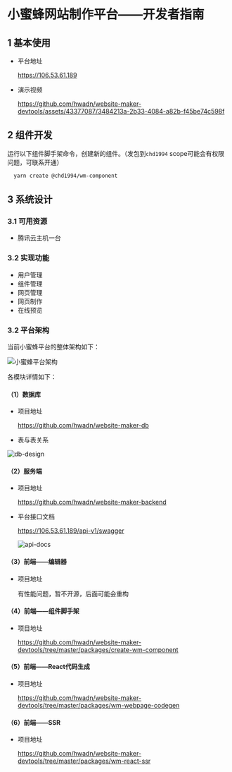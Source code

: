 # 小蜜蜂网站制作平台——开发者指南

## 1 基本使用

* 平台地址

  <a href="https://106.53.61.189" target="_blank">https://106.53.61.189</a>

* 演示视频

  https://github.com/hwadn/website-maker-devtools/assets/43377087/3484213a-2b33-4084-a82b-f45be74c598f

## 2 组件开发

  运行以下组件脚手架命令，创建新的组件。（发包到`chd1994` scope可能会有权限问题，可联系开通）

```sh
  yarn create @chd1994/wm-component
```

## 3 系统设计

### 3.1 可用资源

* 腾讯云主机一台

### 3.2 实现功能

* 用户管理
* 组件管理
* 网页管理
* 网页制作
* 在线预览

### 3.2 平台架构

当前小蜜蜂平台的整体架构如下：

![小蜜蜂平台架构](https://github.com/hwadn/website-maker-devtools/assets/43377087/e0ceea90-b6f9-411b-9e4b-3ce4488c16bd)

各模块详情如下：

#### （1）数据库

* 项目地址

  <a href="https://github.com/hwadn/website-maker-db" target="_blank">https://github.com/hwadn/website-maker-db</a>

* 表与表关系

![db-design](https://github.com/hwadn/website-maker-devtools/assets/43377087/ea63fc8c-2f35-43f0-8959-faa26e98fda2)

#### （2）服务端

* 项目地址

  <a href="https://github.com/hwadn/website-maker-backend" target="_blank">https://github.com/hwadn/website-maker-backend</a>

* 平台接口文档

  <a href="https://106.53.61.189/api-v1/swagger" target="_blank">https://106.53.61.189/api-v1/swagger</a>

  ![api-docs](https://github.com/hwadn/website-maker-devtools/assets/43377087/7758e3bb-a611-46a8-bcfa-1d5c2da38220)

#### （3）前端——编辑器

* 项目地址
  
  有性能问题，暂不开源，后面可能会重构

#### （4）前端——组件脚手架

* 项目地址

  <a href="https://github.com/hwadn/website-maker-devtools/tree/master/packages/create-wm-component" target="_blank">https://github.com/hwadn/website-maker-devtools/tree/master/packages/create-wm-component</a>

#### （5）前端——React代码生成

* 项目地址

  <a href="https://github.com/hwadn/website-maker-devtools/tree/master/packages/wm-webpage-codegen" target="_blank">https://github.com/hwadn/website-maker-devtools/tree/master/packages/wm-webpage-codegen</a>

#### （6）前端——SSR

* 项目地址

  <a href="https://github.com/hwadn/website-maker-devtools/tree/master/packages/wm-react-ssr" target="_blank">https://github.com/hwadn/website-maker-devtools/tree/master/packages/wm-react-ssr</a>
